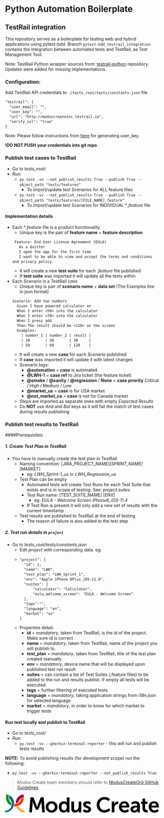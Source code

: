 # Python Automation Boilerplate

## TestRail integration
This repository serves as a boilerplate for testing web and hybrid applications using pytest-bdd.
Branch `pytest-bdd_testrail_integration` contains the integration between automated tests and TestRail, as Test Management Tool.

Note: TestRail Python wrapper sources from: [testrail-python](https://github.com/travispavek/testrail-python) repository. Updates were added for missing implementations.

### Configuration:
Add TestRail API credentials to `./tests_root/tests/constants.json` file

```
"testrail": {
  "user_email": "",
  "user_key": "",
  "url": "http://moduscreateinc.testrail.io",
  "verify_ssl": "true"
}
```

Note: Please follow instructions from [here](http://docs.gurock.com/testrail-api2/accessing) for generating user_key.

**!DO NOT PUSH your credentials into git repo**
  
### Publish test cases to TestRail
- Go to *tests_root/*
- Run: 
  - ```py.test -vv --not_publish_results True --publish True --object_path "tests/features"```
    - To import/update test Scenarios for ALL feature files
  - ```py.test -vv --not_publish_results True --publish True --object_path "tests/features/[FILE_NAME].feature"``` 
    - To import/update test Scenarios for INDIVIDUAL **.feature* file
  
#### Implementation details
- Each **.feature* file is a product functionality
  - Unique key is the pair of **feature name** + **feature description**
  ```gherkin
   Feature: End User License Agreement (EULA)
     As a Quitter
     I open the app for the first time
     I want to be able to view and accept the terms and conditions and privacy policy.
  ```
  - It will create a new **test suite** for each *.feature* file published
  - If **test suite** was imported it will update all the tests within
- Each *Scenario* is a TestRail *case*
  - Unique key is pair of **scenario name** + **data set** (The Examples line in json format)
  ```gherkin
  Scenario: Add two numbers
    Given I have powered calculator on
    When I enter <50> into the calculator
    When I enter <70> into the calculator
    When I press add
    Then The result should be <120> on the screen
    Examples:
      | number_1 | number_2 | result |
      | 10       | 20       | 30     |
      | 50       | 60       | 120    |
  ```
  - It will create a new **case** for each *Scenario* published
  - If **case** was imported it will update it with latest changes
  - Scenario *tags*:
    - **@automation** = **case** is automated
    - **@LWH-1** = **case ref** to Jira ticket (the feature ticket)
    - **@smoke** / **@sanity** / **@regression** / **None** = **case priority** Critical / High / Medium / Low
    - **@market_us** = **case** is for USA market
    - **@not_market_ca** = **case** is not for Canada market
  - *Steps* are imported as separate ones with empty *Expected Results*
  - Do **NOT** use *And* and *But* keys as it will fail the match of test cases during results publishing
  
  
### Publish test results to TestRail
####Prerequisites:

##### 1. Create Test Plan in TestRail
- You have to manually create the test plan in TestRail
  - Naming convention: [JIRA_PROJECT_NAME]_[SPRINT_NAME]_[MARKET]
    - eg: *LWH_Sprint-1_us* or *LWH_Regression_us*
  - Test Plan can be empty
    - Automated tests will create Test Runs for each Test Suite that exists and is in scope of testing: See: *project.suites*
    - Test Run name: [TEST_SUITE_NAME] [ENV]
      - eg: *EULA - Welcome Screen iPhone8_iOS-11.4*
    - If Test Run is present it will only add a new set of results with the current timestamp
  - Test results are published to TestRail at the end of testing
    - The reason of failure is also added to the test step

##### 2. Test run details in `project`
- Go to *tests_root/tests/constants.json*
  - Edit *project* with corresponding data. eg:
  - ```
    "project": {
      "id": 1,
      "name": "LWH",
      "test_plan": "LWH_Sprint_1",
      "env": "Apple iPhone 8Plus_iOS-11.0",
      "suites": {
          "calculator": "Calculator",
          "eula_welcome_screen": "EULA - Welcome Screen"
      },
      "tags":"",
      "language": "en",
      "market": "us"
    }
    ```
  - Properties detail:
    - **id** = *mandatory*, taken from TestRail, is the id of the project. Make sure id is correct.
    - **name** = *mandatory*, taken from TestRail, name of the project you will publish to.
    - **test_plan** = *mandatory*, taken from TestRail, title of the test plan created manually
    - **env** = *mandatory*, device name that will be displayed upon published test run result
    - **suites** = can contain a list of Test Suites (.feature files) to be added to the run and results publish. If empty all tests will be executed.
    - **tags** = further filtering of executed tests
    - **language** = *mandatory*, taking application strings from *i18n.json* for selected language 
    - **market** = *mandatory*, in order to know for which market to trigger tests

#### Run test locally and publish to TestRail
- Go to *tests_root/*
- Run: 
    - ```py.test -vv --gherkin-terminal-reporter``` - this will run and publish tests results

**NOTE:** To avoid publishing results (for development scope) run the following:
- ```py.test -vv --gherkin-terminal-reporter --not_publish_results True```


> Modus Create team members should refer to [ModusCreateOrg GitHub Guidelines](https://docs.google.com/document/d/1eBFta4gP3-eZ4Gcpx0ww9SHAH6GrOoPSLmTFZ7R8foo/edit#heading=h.sjyqpqnsjmjl)

[![Modus Create](./images/modus.logo.svg)](https://moduscreate.com)
